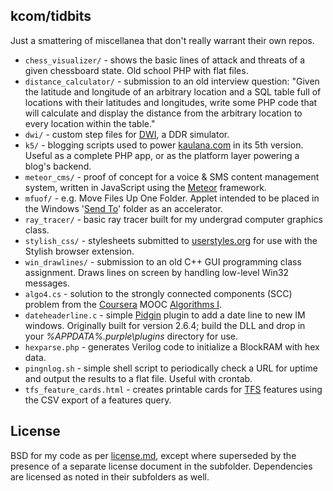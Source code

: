 ## kcom/tidbits

Just a smattering of miscellanea that don't really warrant their own repos.

* `chess_visualizer/` - shows the basic lines of attack and threats of a given
  chessboard state. Old school PHP with flat files.
* `distance_calculator/` - submission to an old interview question:
  "Given the latitude and longitude of an arbitrary location and a SQL table full
  of locations with their latitudes and longitudes, write some PHP code that will
  calculate and display the distance from the arbitrary location to every location
  within the table."
* `dwi/` - custom step files for [DWI](http://dwi.ddruk.com/), a DDR simulator.
* `k5/` - blogging scripts used to power [kaulana.com][1] in its 5th version. Useful
  as a complete PHP app, or as the platform layer powering a blog's backend.
* `meteor_cms/` - proof of concept for a voice & SMS content management system,
  written in JavaScript using the [Meteor](http://meteor.com) framework.
* `mfuof/` - e.g. Move Files Up One Folder. Applet intended to be placed in the
  Windows '[Send To][2]' folder as an accelerator.
* `ray_tracer/` - basic ray tracer built for my undergrad computer graphics class.
* `stylish_css/` - stylesheets submitted to [userstyles.org][3] for use with the
  Stylish browser extension.
* `win_drawlines/` - submission to an old C++ GUI programming class assignment.
  Draws lines on screen by handling low-level Win32 messages.
* `algo4.cs` - solution to the strongly connected components (SCC) problem from
  the [Coursera](http://coursera.org) MOOC [Algorithms I][4].
* `dateheaderline.c` - simple [Pidgin](http://pidgin.im/) plugin to add a date line
  to new IM windows. Originally built for version 2.6.4; build the DLL and drop in
  your _%APPDATA%\.purple\plugins_ directory for use.
* `hexparse.php` - generates Verilog code to initialize a BlockRAM with hex data.
* `pingnlog.sh` - simple shell script to periodically check a URL for uptime and
  output the results to a flat file. Useful with crontab.
* `tfs_feature_cards.html` - creates printable cards for [TFS][5] features using
  the CSV export of a features query.

## License

BSD for my code as per [license.md][6], except where superseded by the presence of
a separate license document in the subfolder. Dependencies are licensed as noted
in their subfolders as well.

[1]: http://kaulana.com/
[2]: https://support.microsoft.com/en-us/kb/310270
[3]: https://userstyles.org/users/301651
[4]: https://class.coursera.org/algo/class/index
[5]: https://www.visualstudio.com/en-us/products/tfs-overview-vs.aspx
[6]: /license.md
